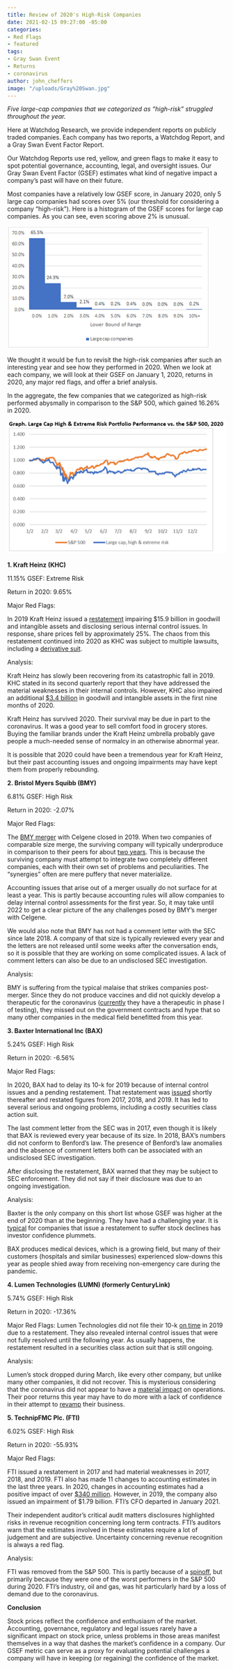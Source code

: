 ```yaml
---
title: Review of 2020's High-Risk Companies
date: 2021-02-15 09:27:00 -05:00
categories:
- Red Flags
- featured
tags:
- Gray Swan Event
- Returns
- coronavirus
author: john_cheffers
image: "/uploads/Gray%20Swan.jpg"
---
```


*Five large-cap companies that we categorized as “high-risk” struggled throughout the year.*

Here at Watchdog Research, we provide independent reports on publicly traded companies. Each company has two reports, a Watchdog Report, and a Gray Swan Event Factor Report.

Our Watchdog Reports use red, yellow, and green flags to make it easy to spot potential governance, accounting, legal, and oversight issues. Our Gray Swan Event Factor (GSEF) estimates what kind of negative impact a company’s past will have on their future.

Most companies have a relatively low GSEF score, in January 2020, only 5 large cap companies had scores over 5% (our threshold for considering a company “high-risk”). Here is a histogram of the GSEF scores for large cap companies. As you can see, even scoring above 2% is unusual.

![Histogram GSEF.png](/uploads/Histogram%20GSEF.png)

We thought it would be fun to revisit the high-risk companies after such an interesting year and see how they performed in 2020. When we look at each company, we will look at their GSEF on January 1, 2020, returns in 2020, any major red flags, and offer a brief analysis.

In the aggregate, the few companies that we categorized as high-risk performed abysmally in comparison to the S&P 500, which gained 16.26% in 2020.

![High Risk v. S&P.png](/uploads/High%20Risk%20v.%20S&P.png)

**1. Kraft Heinz (KHC)**

11\.15% GSEF: Extreme Risk

Return in 2020: 9.65%

Major Red Flags:

In 2019 Kraft Heinz issued a [restatement](https://blog.watchdogresearch.com/posts/kraft-heinz-warren-buffets-dunkirk/) impairing $15.9 billion in goodwill and intangible assets and disclosing serious internal control issues. In response, share prices fell by approximately 25%. The chaos from this restatement continued into 2020 as KHC was subject to multiple lawsuits, including a [derivative suit](https://blog.watchdogresearch.com/posts/kraft-heinz-complaint-alleges-fundamental-corporate-governance-problems-accounting-shenanigans-and-insider-trading/).

Analysis:

Kraft Heinz has slowly been recovering from its catastrophic fall in 2019. KHC stated in its second quarterly report that they have addressed the material weaknesses in their internal controls. However, KHC also impaired an additional [$3.4 billion](https://www.sec.gov/ix?doc=/Archives/edgar/data/1637459/000163745920000159/khc-20200926.htm) in goodwill and intangible assets in the first nine months of 2020.

Kraft Heinz has survived 2020. Their survival may be due in part to the coronavirus. It was a good year to sell comfort food in grocery stores. Buying the familiar brands under the Kraft Heinz umbrella probably gave people a much-needed sense of normalcy in an otherwise abnormal year.

It is possible that 2020 could have been a tremendous year for Kraft Heinz, but their past accounting issues and ongoing impairments may have kept them from properly rebounding.

**2. Bristol Myers Squibb (BMY)**

6\.81% GSEF: High Risk

Return in 2020: -2.07%

Major Red Flags:

The [BMY merger](https://blog.watchdogresearch.com/posts/bristol-myers-squibb-slash-celgene-merger/) with Celgene closed in 2019. When two companies of comparable size merge, the surviving company will typically underproduce in comparison to their peers for about [two years](https://blog.watchdogresearch.com/posts/borgwarner-wants-to-dump-delphi-will-delphis-resistance-be-futile/). This is because the surviving company must attempt to integrate two completely different companies, each with their own set of problems and peculiarities. The “synergies” often are mere puffery that never materialize.

Accounting issues that arise out of a merger usually do not surface for at least a year. This is partly because accounting rules will allow companies to delay internal control assessments for the first year. So, it may take until 2022 to get a clear picture of the any challenges posed by BMY’s merger with Celgene.

We would also note that BMY has not had a comment letter with the SEC since late 2018. A company of that size is typically reviewed every year and the letters are not released until some weeks after the conversation ends, so it is possible that they are working on some complicated issues. A lack of comment letters can also be due to an undisclosed SEC investigation.

Analysis:

BMY is suffering from the typical malaise that strikes companies post-merger. Since they do not produce vaccines and did not quickly develop a therapeutic for the coronavirus ([currently](https://www.sec.gov/ix?doc=/Archives/edgar/data/14272/000001427221000066/bmy-20201231.htm) they have a therapeutic in phase I of testing), they missed out on the government contracts and hype that so many other companies in the medical field benefitted from this year.

**3. Baxter International Inc (BAX)**

5\.24% GSEF: High Risk

Return in 2020: -6.56%

Major Red Flags:

In 2020, BAX had to delay its 10-k for 2019 because of internal control issues and a pending restatement. That restatement was [issued](https://www.sec.gov/ix?doc=/Archives/edgar/data/10456/000162828020003693/bax-20191231.htm) shortly thereafter and restated figures from 2017, 2018, and 2019. It has led to several serious and ongoing problems, including a costly securities class action suit.

The last comment letter from the SEC was in 2017, even though it is likely that BAX is reviewed every year because of its size. In 2018, BAX’s numbers did not conform to Benford’s law. The presence of Benford’s law anomalies and the absence of comment letters both can be associated with an undisclosed SEC investigation.

After disclosing the restatement, BAX warned that they may be subject to SEC enforcement. They did not say if their disclosure was due to an ongoing investigation.

Analysis:

Baxter is the only company on this short list whose GSEF was higher at the end of 2020 than at the beginning. They have had a challenging year. It is [typical](https://blog.watchdogresearch.com/posts/restatements-are-rare-but-can-pack-a-punch/) for companies that issue a restatement to suffer stock declines has investor confidence plummets.

BAX produces medical devices, which is a growing field, but many of their customers (hospitals and similar businesses) experienced slow-downs this year as people shied away from receiving non-emergency care during the pandemic.

**4. Lumen Technologies (LUMN) (formerly CenturyLink)**

5\.74% GSEF: High Risk

Return in 2020: -17.36%

Major Red Flags: Lumen Technologies did not file their 10-k [on time](https://www.sec.gov/Archives/edgar/data/18926/000119312519061757/d706860dnt10k.htm) in 2019 due to a restatement. They also revealed internal control issues that were not fully resolved until the following year. As usually happens, the restatement resulted in a securities class action suit that is still ongoing.

Analysis:

Lumen’s stock dropped during March, like every other company, but unlike many other companies, it did not recover. This is mysterious considering that the coronavirus did not appear to have a [material impact](https://seekingalpha.com/article/4396578-shedding-light-on-lumen-technologies) on operations. Their poor returns this year may have to do more with a lack of confidence in their attempt to [revamp](https://www.crn.com/news/networking/centurylink-changes-name-to-lumen-technologies-intros-smb-fiber-offering#:\~:text=and%20Technology%20Integrators-,CenturyLink%20Changes%20Name%20To%20Lumen%20Technologies%2C%20Intros%20SMB%20Fiber%20Offering,SMB%20services%2C%20the%20carrier%20said.) their business.

**5. TechnipFMC Plc. (FTI)**

6\.02% GSEF: High Risk

Return in 2020: -55.93%

Major Red Flags:

FTI issued a restatement in 2017 and had material weaknesses in 2017, 2018, and 2019. FTI also has made 11 changes to accounting estimates in the last three years. In 2020, changes in accounting estimates had a positive impact of over [$340 million](https://www.sec.gov/ix?doc=/Archives/edgar/data/1681459/000168145919000104/technipfmc2019930-10q.htm#s31BD284795D659A194AE3E47EDF9B1B2). However, in 2019, the company also issued an impairment of $1.79 billion. FTI’s CFO departed in January 2021.

Their independent auditor’s critical audit matters disclosures highlighted risks in revenue recognition concerning long term contracts. FTI’s auditors warn that the estimates involved in these estimates require a lot of judgement and are subjective.  Uncertainty concerning revenue recognition is always a red flag.

Analysis:

FTI was removed from the S&P 500. This is partly because of a [spinoff](https://seekingalpha.com/news/3649692-technipfmc-resumes-planned-split-via-energies-spinoff), but primarily because they were one of the worst performers in the S&P 500 during 2020. FTI’s industry, oil and gas, was hit particularly hard by a loss of demand due to the coronavirus.

**Conclusion**

Stock prices reflect the confidence and enthusiasm of the market. Accounting, governance, regulatory and legal issues rarely have a significant impact on stock price, unless problems in those areas manifest themselves in a way that dashes the market’s confidence in a company. Our GSEF metric can serve as a proxy for evaluating potential challenges a company will have in keeping (or regaining) the confidence of the market.